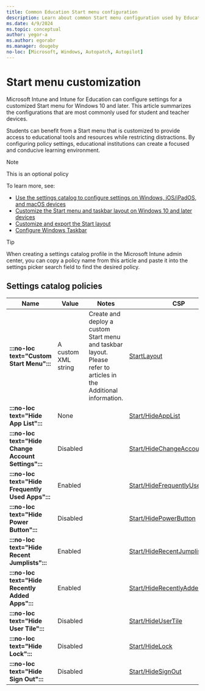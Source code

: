 ```yaml
---
title: Common Education Start menu configuration
description: Learn about common Start menu configuration used by Education organizations in Intune.
ms.date: 4/9/2024
ms.topic: conceptual
author: yegor-a
ms.author: egorabr
ms.manager: dougeby
no-loc: [Microsoft, Windows, Autopatch, Autopilot]
---
```


# Start menu customization

Microsoft Intune and Intune for Education can configure settings for a customized Start menu for Windows 10 and later. This article summarizes the configurations that are most commonly used for student and teacher devices.

Students can benefit from a Start menu that is customized to provide access to educational tools and resources while restricting distractions. By configuring policy settings, educational institutions can create a focused and conducive learning environment.

> [!NOTE]
> This is an optional policy

To learn more, see:

- [Use the settings catalog to configure settings on Windows, iOS/iPadOS, and macOS devices](/mem/intune/configuration/settings-catalog)
- [Customize the Start menu and taskbar layout on Windows 10 and later devices](/windows/configuration/start/windows-10-start-layout-options-and-policies)
- [Customize and export the Start layout](/en-us/windows/configuration/start/customize-and-export-start-layout)
- [Configure Windows Taskbar](/en-us/windows/configuration/taskbar/?pivots=windows-11)

> [!TIP]
> When creating a settings catalog profile in the Microsoft Intune admin center, you can copy a policy name from this article and paste it into the settings picker search field to find the desired policy.

## Settings catalog policies

| **Name** | **Value** | **Notes** | **CSP** |
|---|---|---|---|
| **:::no-loc text="Custom Start Menu":::** | A custom XML string | Create and deploy a custom Start menu and taskbar layout. Please refer to articles in the Additional information. | [StartLayout](/windows/client-management/mdm/policy-csp-start) |
| **:::no-loc text="Hide App List":::** | None | | [Start/HideAppList](/windows/client-management/mdm/policy-csp-start#hideapplist) |
| **:::no-loc text="Hide Change Account Settings":::** | Disabled | | [Start/HideChangeAccountSettings](/windows/client-management/mdm/policy-csp-start#hidechangeaccountsettings) |
| **:::no-loc text="Hide Frequently Used Apps":::** | Enabled | | [Start/HideFrequentlyUsedApps](/windows/client-management/mdm/policy-csp-start#hidefrequentlyusedapps) |
| **:::no-loc text="Hide Power Button":::** | Disabled | | [Start/HidePowerButton](/windows/client-management/mdm/policy-csp-start#hidepowerbutton) |
| **:::no-loc text="Hide Recent Jumplists":::** | Enabled | | [Start/HideRecentJumplists](/windows/client-management/mdm/policy-csp-start#hiderecentjumplists) |
| **:::no-loc text="Hide Recently Added Apps":::** | Enabled | | [Start/HideRecentlyAddedApps](/windows/client-management/mdm/policy-csp-start#hiderecentlyaddedapps) |
| **:::no-loc text="Hide User Tile":::** | Disabled | | [Start/HideUserTile](/windows/client-management/mdm/policy-csp-start#hideusertile) |
| **:::no-loc text="Hide Lock":::** | Disabled | | [Start/HideLock](/windows/client-management/mdm/policy-csp-start#hidelock) |
| **:::no-loc text="Hide Sign Out":::** | Disabled | | [Start/HideSignOut](/windows/client-management/mdm/policy-csp-start#hidesignout) |
